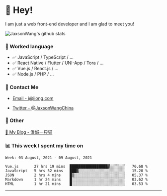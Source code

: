 # 👋 Hey!

I am just a web front-end developer and I am glad to meet you!

![JaxsonWang's github stats](https://github-readme-stats.vercel.app/api?username=JaxsonWang&&show_icons=true&&title_color=1abc9c&&icon_color=1abc9c)


### 📝 Worked language

- ✅ JavaScript / TypeScript / ...
- ✅ React Native / Flutter / UNI-App / Tora / ...
- ✅ Vue.js / React.js / ...
- ✅ Node.js / PHP / ...

### 📮 Contact Me

- [Email - i@iiong.com](mailto:i@iiong.com)

- [Twitter - @JaxsonWangChina](https://twitter.com/JaxsonWangChina)

### 🤪 Other

[📌 My Blog - 淮城一只猫](https://iiong.com)

### 📊 This week I spent my time on

<!--START_SECTION:waka-->
```text
Week: 03 August, 2021 - 09 August, 2021

Vue.js       27 hrs 19 mins  █████████████████▓░░░░░░░   70.68 % 
JavaScript   5 hrs 52 mins   ███▓░░░░░░░░░░░░░░░░░░░░░   15.20 % 
JSON         2 hrs 4 mins    █▒░░░░░░░░░░░░░░░░░░░░░░░   05.37 % 
Markdown     1 hr 24 mins    █░░░░░░░░░░░░░░░░░░░░░░░░   03.62 % 
HTML         1 hr 21 mins    █░░░░░░░░░░░░░░░░░░░░░░░░   03.53 % 
```
<!--END_SECTION:waka-->

---
